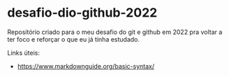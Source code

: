 # desafio-dio-github-2022

Repositório criado para o meu desafio do git e github em 2022 pra voltar a ter foco e reforçar o que eu já tinha estudado.


Links úteis:
 - https://www.markdownguide.org/basic-syntax/
